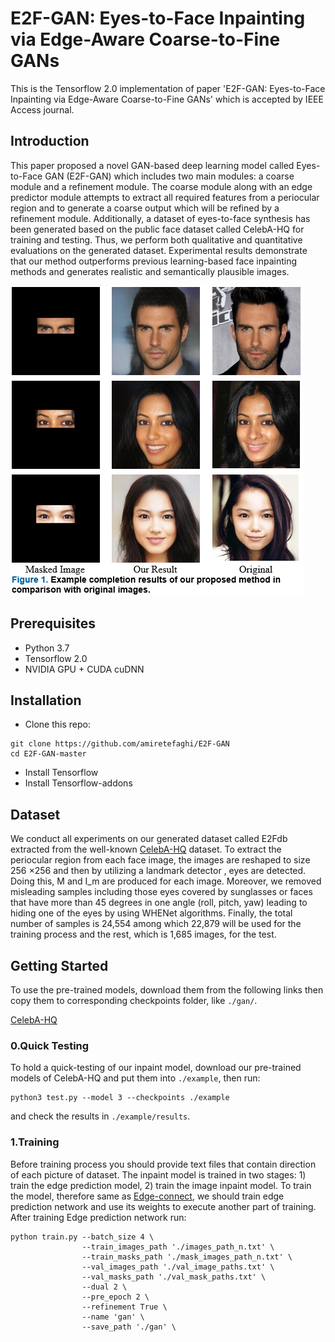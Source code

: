 **E2F-GAN: Eyes-to-Face Inpainting via Edge-Aware Coarse-to-Fine GANs**
=======================================================================
This is the Tensorflow 2.0 implementation of paper 'E2F-GAN: Eyes-to-Face Inpainting via Edge-Aware Coarse-to-Fine GANs' which is accepted by IEEE Access journal.

**Introduction**
------------------------------------------------------------------------------------------------
This paper proposed a novel GAN-based deep learning model called Eyes-to-Face GAN (E2F-GAN) which includes two main modules: a coarse module and a refinement module. The coarse module along with an edge predictor module attempts to extract all required features from a periocular region and to generate a coarse output which will be refined by a refinement module. Additionally, a dataset of eyes-to-face synthesis has been generated based on the public face dataset called CelebA-HQ for training and testing. Thus, we perform both qualitative and quantitative evaluations on the generated dataset. Experimental results demonstrate that our method outperforms previous learning-based face inpainting methods and generates realistic and semantically plausible images. 

![image](E2F.bmp)

Prerequisites
---------------------------------
* Python 3.7
* Tensorflow 2.0
* NVIDIA GPU + CUDA cuDNN

Installation
---------------------------------
* Clone this repo:
```
git clone https://github.com/amiretefaghi/E2F-GAN
cd E2F-GAN-master
```
* Install Tensorflow
* Install Tensorflow-addons

Dataset
---------------------------------
We conduct all experiments on our generated dataset called E2Fdb extracted from the well-known [CelebA-HQ](https://github.com/tkarras/progressive_growing_of_gans) dataset. To extract the periocular region from each face image, the images are reshaped to size  256 ×256 and then by utilizing a landmark detector , eyes are detected. Doing this, M and I_m are produced for each image. Moreover, we removed misleading samples including those eyes covered by sunglasses or faces that have more than 45 degrees in one angle (roll, pitch, yaw) leading to hiding one of the eyes by using WHENet algorithms. Finally, the total number of 
samples is 24,554 among which 22,879 will be used for the training process and the rest, which is 1,685 images, for the test.

Getting Started
--------------------------
To use the pre-trained models, download them from the following links then copy them to corresponding checkpoints folder, like `./gan/`.

[CelebA-HQ](https://drive.google.com/drive/folders/1U22oNU8k1F_ORp76kVgkJARJYYfVpNB6?usp=sharing)

### 0.Quick Testing
To hold a quick-testing of our inpaint model, download our pre-trained models of CelebA-HQ and put them into `./example`, then run:
```
python3 test.py --model 3 --checkpoints ./example
```
and check the results in `./example/results`.

### 1.Training 
Before training process you should provide text files that contain direction of each picture of dataset.
The inpaint model is trained in two stages: 1) train the edge prediction model, 2) train the image inpaint model. To train the model, therefore same as [Edge-connect](https://github.com/knazeri/edge-connect), we should train edge prediction network and use its weights to execute another part of training. After training Edge prediction network run:

```
python train.py --batch_size 4 \
                --train_images_path './images_path_n.txt' \
                --train_masks_path './mask_images_path_n.txt' \
                --val_images_path './val_image_paths.txt' \
                --val_masks_path './val_mask_paths.txt' \
                --dual 2 \
                --pre_epoch 2 \
                --refinement True \
                --name 'gan' \
                --save_path './gan' \
``` 


